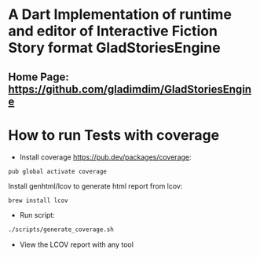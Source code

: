 # A Dart Implementation of runtime and editor of Interactive Fiction Story format GladStoriesEngine

## Home Page: https://github.com/gladimdim/GladStoriesEngine

# How to run Tests with coverage

- Install coverage https://pub.dev/packages/coverage:

```sh
pub global activate coverage
```

Install genhtml/lcov to generate html report from lcov:

```
brew install lcov
```

- Run script:

```sh
./scripts/generate_coverage.sh
```

- View the LCOV report with any tool
